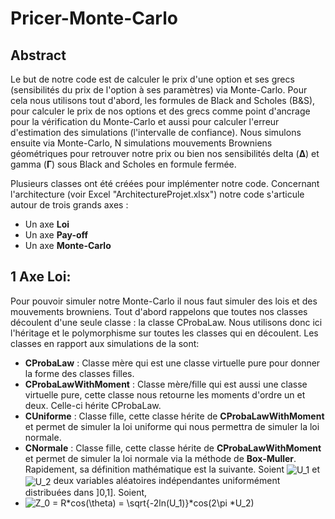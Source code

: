 # Pricer-Monte-Carlo

## Abstract

Le but de notre code est de calculer le prix d'une option et ses grecs (sensibilités du prix de l'option à ses paramètres) via Monte-Carlo. Pour cela nous utilisons tout d'abord, les formules de Black and Scholes (B&S), pour calculer le prix de nos options et des grecs comme point d'ancrage pour la vérification du Monte-Carlo et aussi pour calculer l'erreur d'estimation des simulations (l'intervalle de confiance). Nous simulons ensuite via Monte-Carlo, N simulations mouvements Browniens géométriques pour retrouver notre prix ou bien nos sensibilités delta (**∆**) et gamma (**Γ**) sous Black and Scholes en formule fermée.

Plusieurs classes ont été créées pour implémenter notre code. Concernant l'architecture (voir Excel "ArchitectureProjet.xlsx") notre code s'articule autour de trois grands axes :
- Un axe **Loi**
- Un axe **Pay-off**
- Un axe **Monte-Carlo**

## 1 Axe Loi:

Pour pouvoir simuler notre Monte-Carlo il nous faut simuler des lois et des mouvements browniens. Tout d'abord rappelons que toutes nos classes découlent d'une seule classe : la classe CProbaLaw. Nous utilisons donc ici l'héritage et le polymorphisme sur toutes les classes qui en découlent. Les classes en rapport aux simulations de la sont:
- **CProbaLaw** : Classe mère qui est une classe virtuelle pure pour donner la forme des classes filles.
- **CProbaLawWithMoment** : Classe mère/fille qui est aussi une classe virtuelle pure, cette classe nous retourne les moments d'ordre un et deux. Celle-ci hérite CProbaLaw.
- **CUniforme** : Classe fille, cette classe hérite de **CProbaLawWithMoment** et permet de simuler la loi uniforme qui nous permettra de simuler la loi normale.
- **CNormale** : Classe fille, cette classe hérite de **CProbaLawWithMoment** et permet de simuler la loi normale via la méthode de **Box-Muller**. Rapidement, sa définition mathématique est la suivante. Soient <img src="https://latex.codecogs.com/gif.latex?U_1" title="U_1" align="center" />
 et <img src="https://latex.codecogs.com/gif.latex?U_2" title="U_2" align="center" /> deux variables aléatoires indépendantes uniformément distribuées dans ]0,1]. Soient,
- <img src="https://latex.codecogs.com/gif.latex?Z_0&space;=&space;R*cos(\theta)&space;=&space;\sqrt{-2ln(U_1)}*cos(2\pi&space;*U_2)" title="Z_0 = R*cos(\theta) = \sqrt{-2ln(U_1)}*cos(2\pi *U_2)" />
